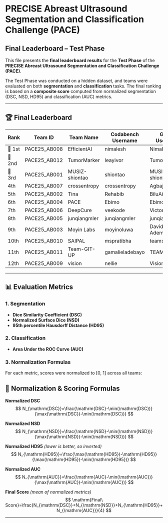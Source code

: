 # PRECISE Abreast Ultrasound Segmentation and Classification Challenge (PACE)  
## Final Leaderboard – Test Phase  

This file presents the **final leaderboard results** for the **Test Phase** of the **PRECISE Abreast Ultrasound Segmentation and Classification Challenge (PACE)**.  

The Test Phase was conducted on a hidden dataset, and teams were evaluated on both **segmentation** and **classification** tasks. The final ranking is based on a **composite score** computed from normalized segmentation (DSC, NSD, HD95) and classification (AUC) metrics.  

---

## 🏆 Final Leaderboard  

| Rank | Team ID     | Team Name       | Codabench Username | GitHub Username   | DSC    | NSD    | HD95   | AUC    | N-DSC  | N-NSD  | N-HD95 | N-AUC | Final Score |
|------|-------------|-----------------|-------------------|------------------|--------|--------|--------|--------|--------|--------|--------|-------|-------------|
| 🥇 1st | PACE25_AB008 | EfficientAI    | nimalesh          | Nimalesh         | 0.787  | 0.0101 | 30.45  | 0.242  | 0.934  | 1.000  | 0.997  | 0.358 | **0.823**   |
| 🥈 2nd | PACE25_AB012 | TumorMarker    | leayivor          | TumorMarker      | 0.714  | 0.0089 | 36.91  | 0.356  | 0.795  | 0.873  | 0.836  | 0.642 | **0.786**   |
| 🥉 3rd | PACE25_AB001 | MUSIZ-shiontao | shiontao          | MUSIZ-shiontao   | 0.821  | 0.0071 | 30.35  | 0.205  | 1.000  | 0.673  | 1.000  | 0.264 | **0.734**   |
| 4th  | PACE25_AB007 | crossentropy   | crossentropy      | AgbajeAyomipo    | 0.803  | 0.0099 | 40.97  | 0.182  | 0.964  | 0.987  | 0.735  | 0.208 | 0.723       |
| 5th  | PACE25_AB002 | Tina           | Rehabib           | BiluAilu         | 0.679  | 0.0057 | 45.39  | 0.500  | 0.728  | 0.517  | 0.624  | 1.000 | 0.717       |
| 6th  | PACE25_AB004 | PACE           | Ebimo             | EbimoJohnny      | 0.814  | 0.0061 | 39.41  | 0.273  | 0.986  | 0.563  | 0.774  | 0.434 | 0.689       |
| 7th  | PACE25_AB006 | DeepCure       | veekode           | Victor           | 0.706  | 0.0067 | 42.90  | 0.220  | 0.780  | 0.624  | 0.686  | 0.302 | 0.598       |
| 8th  | PACE25_AB005 | junqiangmler   | junqiangmler      | junqiangchen     | 0.761  | 0.0063 | 54.21  | 0.220  | 0.886  | 0.583  | 0.404  | 0.302 | 0.544       |
| 9th  | PACE25_AB003 | Moyin Labs     | moyinoluwa        | David-Ademola    | 0.738  | 0.0055 | 68.98  | 0.311  | 0.841  | 0.488  | 0.035  | 0.528 | 0.473       |
| 10th | PACE25_AB010 | SAIPAL         | mspratibha        | teamsaipal       | 0.786  | 0.0049 | 64.65  | 0.098  | 0.932  | 0.423  | 0.143  | 0.000 | 0.374       |
| 11th | PACE25_AB011 | Team-GIT-UP    | gamalieladebayo   | TEAM-GIT-UP      | 0.612  | 0.0052 | 70.36  | 0.159  | 0.601  | 0.454  | 0.000  | 0.151 | 0.302       |
| 12th | PACE25_AB009 | vision         | nellie            | Vision677        | 0.297  | 0.0011 | 63.65  | 0.136  | 0.000  | 0.000  | 0.168  | 0.094 | 0.066       |

---

## 📊 Evaluation Metrics  

### 1. Segmentation  
- **Dice Similarity Coefficient (DSC)**  
- **Normalized Surface Dice (NSD)**  
- **95th percentile Hausdorff Distance (HD95)**  

### 2. Classification  
- **Area Under the ROC Curve (AUC)**  

### 3. Normalization Formulas  

For each metric, scores were normalized to [0, 1] across all teams:  

## 📐 Normalization & Scoring Formulas

**Normalized DSC**
$$
N_{\mathrm{DSC}}=\frac{\mathrm{DSC}-\min(\mathrm{DSC})}{\max(\mathrm{DSC})-\min(\mathrm{DSC})}
$$

**Normalized NSD**
$$
N_{\mathrm{NSD}}=\frac{\mathrm{NSD}-\min(\mathrm{NSD})}{\max(\mathrm{NSD})-\min(\mathrm{NSD})}
$$

**Normalized HD95** *(lower is better, so inverted)*
$$
N_{\mathrm{HD95}}=\frac{\max(\mathrm{HD95})-\mathrm{HD95}}{\max(\mathrm{HD95})-\min(\mathrm{HD95})}
$$

**Normalized AUC**
$$
N_{\mathrm{AUC}}=\frac{\mathrm{AUC}-\min(\mathrm{AUC})}{\max(\mathrm{AUC})-\min(\mathrm{AUC})}
$$

**Final Score** *(mean of normalized metrics)*
$$
\mathrm{Final\ Score}=\frac{N_{\mathrm{DSC}}+N_{\mathrm{NSD}}+N_{\mathrm{HD95}}+N_{\mathrm{AUC}}}{4}
$$

---

